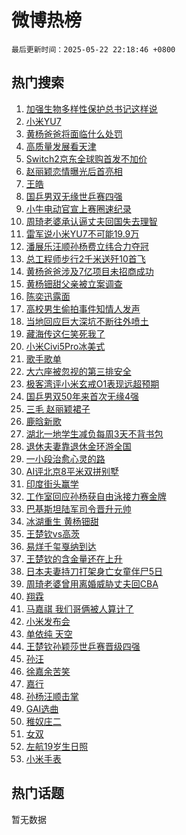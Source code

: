 # 微博热榜

`最后更新时间：2025-05-22 22:18:46 +0800`

## 热门搜索

1. [加强生物多样性保护总书记这样说](https://m.weibo.cn/search?containerid=100103type%3D1%26t%3D10%26q%3D%23%E5%8A%A0%E5%BC%BA%E7%94%9F%E7%89%A9%E5%A4%9A%E6%A0%B7%E6%80%A7%E4%BF%9D%E6%8A%A4%E6%80%BB%E4%B9%A6%E8%AE%B0%E8%BF%99%E6%A0%B7%E8%AF%B4%23&stream_entry_id=51&isnewpage=1&extparam=seat%3D1%26q%3D%2523%25E5%258A%25A0%25E5%25BC%25BA%25E7%2594%259F%25E7%2589%25A9%25E5%25A4%259A%25E6%25A0%25B7%25E6%2580%25A7%25E4%25BF%259D%25E6%258A%25A4%25E6%2580%25BB%25E4%25B9%25A6%25E8%25AE%25B0%25E8%25BF%2599%25E6%25A0%25B7%25E8%25AF%25B4%2523%26stream_entry_id%3D51%26c_type%3D51%26filter_type%3Drealtimehot%26cate%3D10103%26dgr%3D0%26pos%3D0%26display_time%3D1747923525%26pre_seqid%3D17479235252670232262471)
1. [小米YU7](https://m.weibo.cn/search?containerid=100103type%3D1%26t%3D10%26q%3D%E5%B0%8F%E7%B1%B3YU7&stream_entry_id=31&isnewpage=1&extparam=seat%3D1%26realpos%3D1%26stream_entry_id%3D31%26flag%3D2%26band_rank%3D1%26lcate%3D5001%26c_type%3D31%26q%3D%25E5%25B0%258F%25E7%25B1%25B3YU7%26filter_type%3Drealtimehot%26cate%3D5001%26dgr%3D0%26pos%3D0%26display_time%3D1747923525%26pre_seqid%3D17479235252670232262471)
1. [黄杨爸爸将面临什么处罚](https://m.weibo.cn/search?containerid=100103type%3D1%26t%3D10%26q%3D%23%E9%BB%84%E6%9D%A8%E7%88%B8%E7%88%B8%E5%B0%86%E9%9D%A2%E4%B8%B4%E4%BB%80%E4%B9%88%E5%A4%84%E7%BD%9A%23&stream_entry_id=31&isnewpage=1&extparam=seat%3D1%26realpos%3D2%26stream_entry_id%3D31%26flag%3D2%26band_rank%3D2%26lcate%3D5001%26c_type%3D31%26q%3D%2523%25E9%25BB%2584%25E6%259D%25A8%25E7%2588%25B8%25E7%2588%25B8%25E5%25B0%2586%25E9%259D%25A2%25E4%25B8%25B4%25E4%25BB%2580%25E4%25B9%2588%25E5%25A4%2584%25E7%25BD%259A%2523%26filter_type%3Drealtimehot%26cate%3D5001%26dgr%3D0%26pos%3D1%26display_time%3D1747923525%26pre_seqid%3D17479235252670232262471)
1. [高质量发展看天津](https://m.weibo.cn/search?containerid=100103type%3D1%26t%3D10%26q%3D%23%E9%AB%98%E8%B4%A8%E9%87%8F%E5%8F%91%E5%B1%95%E7%9C%8B%E5%A4%A9%E6%B4%A5%23&stream_entry_id=31&isnewpage=1&extparam=seat%3D1%26realpos%3D3%26stream_entry_id%3D31%26flag%3D0%26band_rank%3D3%26lcate%3D5001%26c_type%3D31%26q%3D%2523%25E9%25AB%2598%25E8%25B4%25A8%25E9%2587%258F%25E5%258F%2591%25E5%25B1%2595%25E7%259C%258B%25E5%25A4%25A9%25E6%25B4%25A5%2523%26filter_type%3Drealtimehot%26cate%3D5001%26dgr%3D0%26pos%3D2%26display_time%3D1747923525%26pre_seqid%3D17479235252670232262471)
1. [Switch2京东全球购首发不加价](https://m.weibo.cn/search?containerid=100103type%3D1%26t%3D10%26q%3D%23Switch2%E4%BA%AC%E4%B8%9C%E5%85%A8%E7%90%83%E8%B4%AD%E9%A6%96%E5%8F%91%E4%B8%8D%E5%8A%A0%E4%BB%B7%23&stream_entry_id=31&isnewpage=1&extparam=seat%3D1%26stream_entry_id%3D31%26topic_ad%3D1%26pos%3D3%26c_type%3D31%26q%3D%2523Switch2%25E4%25BA%25AC%25E4%25B8%259C%25E5%2585%25A8%25E7%2590%2583%25E8%25B4%25AD%25E9%25A6%2596%25E5%258F%2591%25E4%25B8%258D%25E5%258A%25A0%25E4%25BB%25B7%2523%26filter_type%3Drealtimehot%26is_ad_pos%3D1%26adid%3D287052%26band_rank%3D4%26cate%3D5001%26dgr%3D0%26lcate%3D5001%26display_time%3D1747923525%26pre_seqid%3D17479235252670232262471)
1. [赵丽颖恋情曝光后首亮相](https://m.weibo.cn/search?containerid=100103type%3D1%26t%3D10%26q%3D%23%E8%B5%B5%E4%B8%BD%E9%A2%96%E6%81%8B%E6%83%85%E6%9B%9D%E5%85%89%E5%90%8E%E9%A6%96%E4%BA%AE%E7%9B%B8%23&stream_entry_id=31&isnewpage=1&extparam=seat%3D1%26realpos%3D4%26stream_entry_id%3D31%26flag%3D2%26band_rank%3D4%26lcate%3D5001%26c_type%3D31%26q%3D%2523%25E8%25B5%25B5%25E4%25B8%25BD%25E9%25A2%2596%25E6%2581%258B%25E6%2583%2585%25E6%259B%259D%25E5%2585%2589%25E5%2590%258E%25E9%25A6%2596%25E4%25BA%25AE%25E7%259B%25B8%2523%26filter_type%3Drealtimehot%26cate%3D5001%26dgr%3D0%26pos%3D4%26display_time%3D1747923525%26pre_seqid%3D17479235252670232262471)
1. [王皓](https://m.weibo.cn/search?containerid=100103type%3D1%26t%3D10%26q%3D%E7%8E%8B%E7%9A%93&stream_entry_id=31&isnewpage=1&extparam=seat%3D1%26realpos%3D5%26stream_entry_id%3D31%26flag%3D1%26band_rank%3D5%26lcate%3D5001%26c_type%3D31%26q%3D%25E7%258E%258B%25E7%259A%2593%26filter_type%3Drealtimehot%26cate%3D5001%26dgr%3D0%26pos%3D5%26display_time%3D1747923525%26pre_seqid%3D17479235252670232262471)
1. [国乒男双无缘世乒赛四强](https://m.weibo.cn/search?containerid=100103type%3D1%26t%3D10%26q%3D%23%E5%9B%BD%E4%B9%92%E7%94%B7%E5%8F%8C%E6%97%A0%E7%BC%98%E4%B8%96%E4%B9%92%E8%B5%9B%E5%9B%9B%E5%BC%BA%23&stream_entry_id=31&isnewpage=1&extparam=seat%3D1%26realpos%3D6%26stream_entry_id%3D31%26flag%3D0%26band_rank%3D6%26lcate%3D5001%26c_type%3D31%26q%3D%2523%25E5%259B%25BD%25E4%25B9%2592%25E7%2594%25B7%25E5%258F%258C%25E6%2597%25A0%25E7%25BC%2598%25E4%25B8%2596%25E4%25B9%2592%25E8%25B5%259B%25E5%259B%259B%25E5%25BC%25BA%2523%26filter_type%3Drealtimehot%26cate%3D5001%26dgr%3D0%26pos%3D6%26display_time%3D1747923525%26pre_seqid%3D17479235252670232262471)
1. [小牛电动官宣上赛圈速纪录](https://m.weibo.cn/search?containerid=100103type%3D1%26t%3D10%26q%3D%23%E5%B0%8F%E7%89%9B%E7%94%B5%E5%8A%A8%E5%AE%98%E5%AE%A3%E4%B8%8A%E8%B5%9B%E5%9C%88%E9%80%9F%E7%BA%AA%E5%BD%95%23&stream_entry_id=31&isnewpage=1&extparam=seat%3D1%26stream_entry_id%3D31%26topic_ad%3D1%26pos%3D7%26c_type%3D31%26q%3D%2523%25E5%25B0%258F%25E7%2589%259B%25E7%2594%25B5%25E5%258A%25A8%25E5%25AE%2598%25E5%25AE%25A3%25E4%25B8%258A%25E8%25B5%259B%25E5%259C%2588%25E9%2580%259F%25E7%25BA%25AA%25E5%25BD%2595%2523%26filter_type%3Drealtimehot%26is_ad_pos%3D1%26adid%3D287036%26band_rank%3D7%26cate%3D5001%26dgr%3D0%26lcate%3D5001%26display_time%3D1747923525%26pre_seqid%3D17479235252670232262471)
1. [周琦老婆承认逼丈夫回国失去理智](https://m.weibo.cn/search?containerid=100103type%3D1%26t%3D10%26q%3D%23%E5%91%A8%E7%90%A6%E8%80%81%E5%A9%86%E6%89%BF%E8%AE%A4%E9%80%BC%E4%B8%88%E5%A4%AB%E5%9B%9E%E5%9B%BD%E5%A4%B1%E5%8E%BB%E7%90%86%E6%99%BA%23&stream_entry_id=31&isnewpage=1&extparam=seat%3D1%26realpos%3D7%26stream_entry_id%3D31%26flag%3D1%26band_rank%3D7%26lcate%3D5001%26c_type%3D31%26q%3D%2523%25E5%2591%25A8%25E7%2590%25A6%25E8%2580%2581%25E5%25A9%2586%25E6%2589%25BF%25E8%25AE%25A4%25E9%2580%25BC%25E4%25B8%2588%25E5%25A4%25AB%25E5%259B%259E%25E5%259B%25BD%25E5%25A4%25B1%25E5%258E%25BB%25E7%2590%2586%25E6%2599%25BA%2523%26filter_type%3Drealtimehot%26cate%3D5001%26dgr%3D0%26pos%3D8%26display_time%3D1747923525%26pre_seqid%3D17479235252670232262471)
1. [雷军说小米YU7不可能19.9万](https://m.weibo.cn/search?containerid=100103type%3D1%26t%3D10%26q%3D%23%E9%9B%B7%E5%86%9B%E8%AF%B4%E5%B0%8F%E7%B1%B3YU7%E4%B8%8D%E5%8F%AF%E8%83%BD19.9%E4%B8%87%23&stream_entry_id=31&isnewpage=1&extparam=seat%3D1%26realpos%3D8%26stream_entry_id%3D31%26flag%3D1%26band_rank%3D8%26lcate%3D5001%26c_type%3D31%26q%3D%2523%25E9%259B%25B7%25E5%2586%259B%25E8%25AF%25B4%25E5%25B0%258F%25E7%25B1%25B3YU7%25E4%25B8%258D%25E5%258F%25AF%25E8%2583%25BD19.9%25E4%25B8%2587%2523%26filter_type%3Drealtimehot%26cate%3D5001%26dgr%3D0%26pos%3D9%26display_time%3D1747923525%26pre_seqid%3D17479235252670232262471)
1. [潘展乐汪顺孙杨费立纬合力夺冠](https://m.weibo.cn/search?containerid=100103type%3D1%26t%3D10%26q%3D%23%E6%BD%98%E5%B1%95%E4%B9%90%E6%B1%AA%E9%A1%BA%E5%AD%99%E6%9D%A8%E8%B4%B9%E7%AB%8B%E7%BA%AC%E5%90%88%E5%8A%9B%E5%A4%BA%E5%86%A0%23&stream_entry_id=31&isnewpage=1&extparam=seat%3D1%26realpos%3D9%26stream_entry_id%3D31%26flag%3D1%26band_rank%3D9%26lcate%3D5001%26c_type%3D31%26q%3D%2523%25E6%25BD%2598%25E5%25B1%2595%25E4%25B9%2590%25E6%25B1%25AA%25E9%25A1%25BA%25E5%25AD%2599%25E6%259D%25A8%25E8%25B4%25B9%25E7%25AB%258B%25E7%25BA%25AC%25E5%2590%2588%25E5%258A%259B%25E5%25A4%25BA%25E5%2586%25A0%2523%26filter_type%3Drealtimehot%26cate%3D5001%26dgr%3D0%26pos%3D10%26display_time%3D1747923525%26pre_seqid%3D17479235252670232262471)
1. [总工程师步行2千米送歼10首飞](https://m.weibo.cn/search?containerid=100103type%3D1%26t%3D10%26q%3D%23%E6%80%BB%E5%B7%A5%E7%A8%8B%E5%B8%88%E6%AD%A5%E8%A1%8C2%E5%8D%83%E7%B1%B3%E9%80%81%E6%AD%BC10%E9%A6%96%E9%A3%9E%23&stream_entry_id=31&isnewpage=1&extparam=seat%3D1%26realpos%3D10%26stream_entry_id%3D31%26flag%3D1%26band_rank%3D10%26lcate%3D5001%26c_type%3D31%26q%3D%2523%25E6%2580%25BB%25E5%25B7%25A5%25E7%25A8%258B%25E5%25B8%2588%25E6%25AD%25A5%25E8%25A1%258C2%25E5%258D%2583%25E7%25B1%25B3%25E9%2580%2581%25E6%25AD%25BC10%25E9%25A6%2596%25E9%25A3%259E%2523%26filter_type%3Drealtimehot%26cate%3D5001%26dgr%3D0%26pos%3D11%26display_time%3D1747923525%26pre_seqid%3D17479235252670232262471)
1. [黄杨爸爸涉及7亿项目未招商成功](https://m.weibo.cn/search?containerid=100103type%3D1%26t%3D10%26q%3D%23%E9%BB%84%E6%9D%A8%E7%88%B8%E7%88%B8%E6%B6%89%E5%8F%8A7%E4%BA%BF%E9%A1%B9%E7%9B%AE%E6%9C%AA%E6%8B%9B%E5%95%86%E6%88%90%E5%8A%9F%23&stream_entry_id=31&isnewpage=1&extparam=seat%3D1%26realpos%3D11%26stream_entry_id%3D31%26flag%3D2%26band_rank%3D11%26lcate%3D5001%26c_type%3D31%26q%3D%2523%25E9%25BB%2584%25E6%259D%25A8%25E7%2588%25B8%25E7%2588%25B8%25E6%25B6%2589%25E5%258F%258A7%25E4%25BA%25BF%25E9%25A1%25B9%25E7%259B%25AE%25E6%259C%25AA%25E6%258B%259B%25E5%2595%2586%25E6%2588%2590%25E5%258A%259F%2523%26filter_type%3Drealtimehot%26cate%3D5001%26dgr%3D0%26pos%3D12%26display_time%3D1747923525%26pre_seqid%3D17479235252670232262471)
1. [黄杨钿甜父亲被立案调查](https://m.weibo.cn/search?containerid=100103type%3D1%26t%3D10%26q%3D%23%E9%BB%84%E6%9D%A8%E9%92%BF%E7%94%9C%E7%88%B6%E4%BA%B2%E8%A2%AB%E7%AB%8B%E6%A1%88%E8%B0%83%E6%9F%A5%23&stream_entry_id=31&isnewpage=1&extparam=seat%3D1%26realpos%3D12%26stream_entry_id%3D31%26flag%3D2%26band_rank%3D12%26lcate%3D5001%26c_type%3D31%26q%3D%2523%25E9%25BB%2584%25E6%259D%25A8%25E9%2592%25BF%25E7%2594%259C%25E7%2588%25B6%25E4%25BA%25B2%25E8%25A2%25AB%25E7%25AB%258B%25E6%25A1%2588%25E8%25B0%2583%25E6%259F%25A5%2523%26filter_type%3Drealtimehot%26cate%3D5001%26dgr%3D0%26pos%3D13%26display_time%3D1747923525%26pre_seqid%3D17479235252670232262471)
1. [陈奕迅露面](https://m.weibo.cn/search?containerid=100103type%3D1%26t%3D10%26q%3D%23%E9%99%88%E5%A5%95%E8%BF%85%E9%9C%B2%E9%9D%A2%23&stream_entry_id=31&isnewpage=1&extparam=seat%3D1%26realpos%3D13%26stream_entry_id%3D31%26flag%3D0%26band_rank%3D13%26lcate%3D5001%26c_type%3D31%26q%3D%2523%25E9%2599%2588%25E5%25A5%2595%25E8%25BF%2585%25E9%259C%25B2%25E9%259D%25A2%2523%26filter_type%3Drealtimehot%26cate%3D5001%26dgr%3D0%26pos%3D14%26display_time%3D1747923525%26pre_seqid%3D17479235252670232262471)
1. [高校男生偷拍事件知情人发声](https://m.weibo.cn/search?containerid=100103type%3D1%26t%3D10%26q%3D%23%E9%AB%98%E6%A0%A1%E7%94%B7%E7%94%9F%E5%81%B7%E6%8B%8D%E4%BA%8B%E4%BB%B6%E7%9F%A5%E6%83%85%E4%BA%BA%E5%8F%91%E5%A3%B0%23&stream_entry_id=31&isnewpage=1&extparam=seat%3D1%26realpos%3D14%26stream_entry_id%3D31%26flag%3D1%26band_rank%3D14%26lcate%3D5001%26c_type%3D31%26q%3D%2523%25E9%25AB%2598%25E6%25A0%25A1%25E7%2594%25B7%25E7%2594%259F%25E5%2581%25B7%25E6%258B%258D%25E4%25BA%258B%25E4%25BB%25B6%25E7%259F%25A5%25E6%2583%2585%25E4%25BA%25BA%25E5%258F%2591%25E5%25A3%25B0%2523%26filter_type%3Drealtimehot%26cate%3D5001%26dgr%3D0%26pos%3D15%26display_time%3D1747923525%26pre_seqid%3D17479235252670232262471)
1. [当地回应巨大深坑不断往外喷土](https://m.weibo.cn/search?containerid=100103type%3D1%26t%3D10%26q%3D%23%E5%BD%93%E5%9C%B0%E5%9B%9E%E5%BA%94%E5%B7%A8%E5%A4%A7%E6%B7%B1%E5%9D%91%E4%B8%8D%E6%96%AD%E5%BE%80%E5%A4%96%E5%96%B7%E5%9C%9F%23&stream_entry_id=31&isnewpage=1&extparam=seat%3D1%26realpos%3D15%26stream_entry_id%3D31%26flag%3D1%26band_rank%3D15%26lcate%3D5001%26c_type%3D31%26q%3D%2523%25E5%25BD%2593%25E5%259C%25B0%25E5%259B%259E%25E5%25BA%2594%25E5%25B7%25A8%25E5%25A4%25A7%25E6%25B7%25B1%25E5%259D%2591%25E4%25B8%258D%25E6%2596%25AD%25E5%25BE%2580%25E5%25A4%2596%25E5%2596%25B7%25E5%259C%259F%2523%26filter_type%3Drealtimehot%26cate%3D5001%26dgr%3D0%26pos%3D16%26display_time%3D1747923525%26pre_seqid%3D17479235252670232262471)
1. [藏海传这仨笑死我了](https://m.weibo.cn/search?containerid=100103type%3D1%26t%3D10%26q%3D%E8%97%8F%E6%B5%B7%E4%BC%A0%E8%BF%99%E4%BB%A8%E7%AC%91%E6%AD%BB%E6%88%91%E4%BA%86&stream_entry_id=31&isnewpage=1&extparam=seat%3D1%26realpos%3D16%26stream_entry_id%3D31%26flag%3D0%26band_rank%3D16%26lcate%3D5001%26c_type%3D31%26q%3D%25E8%2597%258F%25E6%25B5%25B7%25E4%25BC%25A0%25E8%25BF%2599%25E4%25BB%25A8%25E7%25AC%2591%25E6%25AD%25BB%25E6%2588%2591%25E4%25BA%2586%26filter_type%3Drealtimehot%26cate%3D5001%26dgr%3D0%26pos%3D17%26display_time%3D1747923525%26pre_seqid%3D17479235252670232262471)
1. [小米Civi5Pro冰美式](https://m.weibo.cn/search?containerid=100103type%3D1%26t%3D10%26q%3D%23%E5%B0%8F%E7%B1%B3Civi5Pro%E5%86%B0%E7%BE%8E%E5%BC%8F%23&stream_entry_id=31&isnewpage=1&extparam=seat%3D1%26realpos%3D17%26stream_entry_id%3D31%26flag%3D1%26band_rank%3D17%26lcate%3D5001%26c_type%3D31%26q%3D%2523%25E5%25B0%258F%25E7%25B1%25B3Civi5Pro%25E5%2586%25B0%25E7%25BE%258E%25E5%25BC%258F%2523%26filter_type%3Drealtimehot%26cate%3D5001%26dgr%3D0%26pos%3D18%26display_time%3D1747923525%26pre_seqid%3D17479235252670232262471)
1. [歌手歌单](https://m.weibo.cn/search?containerid=100103type%3D1%26t%3D10%26q%3D%E6%AD%8C%E6%89%8B%E6%AD%8C%E5%8D%95&stream_entry_id=31&isnewpage=1&extparam=seat%3D1%26realpos%3D18%26stream_entry_id%3D31%26flag%3D0%26band_rank%3D18%26lcate%3D5001%26c_type%3D31%26q%3D%25E6%25AD%258C%25E6%2589%258B%25E6%25AD%258C%25E5%258D%2595%26filter_type%3Drealtimehot%26cate%3D5001%26dgr%3D0%26pos%3D19%26display_time%3D1747923525%26pre_seqid%3D17479235252670232262471)
1. [大六座被忽视的第三排安全](https://m.weibo.cn/search?containerid=100103type%3D1%26t%3D10%26q%3D%23%E5%A4%A7%E5%85%AD%E5%BA%A7%E8%A2%AB%E5%BF%BD%E8%A7%86%E7%9A%84%E7%AC%AC%E4%B8%89%E6%8E%92%E5%AE%89%E5%85%A8%23&stream_entry_id=31&isnewpage=1&extparam=seat%3D1%26realpos%3D19%26stream_entry_id%3D31%26flag%3D1%26band_rank%3D19%26lcate%3D5001%26c_type%3D31%26q%3D%2523%25E5%25A4%25A7%25E5%2585%25AD%25E5%25BA%25A7%25E8%25A2%25AB%25E5%25BF%25BD%25E8%25A7%2586%25E7%259A%2584%25E7%25AC%25AC%25E4%25B8%2589%25E6%258E%2592%25E5%25AE%2589%25E5%2585%25A8%2523%26filter_type%3Drealtimehot%26cate%3D5001%26dgr%3D0%26pos%3D20%26display_time%3D1747923525%26pre_seqid%3D17479235252670232262471)
1. [极客湾评小米玄戒O1表现远超预期](https://m.weibo.cn/search?containerid=100103type%3D1%26t%3D10%26q%3D%23%E6%9E%81%E5%AE%A2%E6%B9%BE%E8%AF%84%E5%B0%8F%E7%B1%B3%E7%8E%84%E6%88%92O1%E8%A1%A8%E7%8E%B0%E8%BF%9C%E8%B6%85%E9%A2%84%E6%9C%9F%23&stream_entry_id=31&isnewpage=1&extparam=seat%3D1%26realpos%3D20%26stream_entry_id%3D31%26flag%3D1%26band_rank%3D20%26lcate%3D5001%26c_type%3D31%26q%3D%2523%25E6%259E%2581%25E5%25AE%25A2%25E6%25B9%25BE%25E8%25AF%2584%25E5%25B0%258F%25E7%25B1%25B3%25E7%258E%2584%25E6%2588%2592O1%25E8%25A1%25A8%25E7%258E%25B0%25E8%25BF%259C%25E8%25B6%2585%25E9%25A2%2584%25E6%259C%259F%2523%26filter_type%3Drealtimehot%26cate%3D5001%26dgr%3D0%26pos%3D21%26display_time%3D1747923525%26pre_seqid%3D17479235252670232262471)
1. [国乒男双50年来首次无缘4强](https://m.weibo.cn/search?containerid=100103type%3D1%26t%3D10%26q%3D%23%E5%9B%BD%E4%B9%92%E7%94%B7%E5%8F%8C50%E5%B9%B4%E6%9D%A5%E9%A6%96%E6%AC%A1%E6%97%A0%E7%BC%984%E5%BC%BA%23&stream_entry_id=31&isnewpage=1&extparam=seat%3D1%26realpos%3D21%26stream_entry_id%3D31%26flag%3D1%26band_rank%3D21%26lcate%3D5001%26c_type%3D31%26q%3D%2523%25E5%259B%25BD%25E4%25B9%2592%25E7%2594%25B7%25E5%258F%258C50%25E5%25B9%25B4%25E6%259D%25A5%25E9%25A6%2596%25E6%25AC%25A1%25E6%2597%25A0%25E7%25BC%25984%25E5%25BC%25BA%2523%26filter_type%3Drealtimehot%26cate%3D5001%26dgr%3D0%26pos%3D22%26display_time%3D1747923525%26pre_seqid%3D17479235252670232262471)
1. [三毛 赵丽颖裙子](https://m.weibo.cn/search?containerid=100103type%3D1%26t%3D10%26q%3D%E4%B8%89%E6%AF%9B+%E8%B5%B5%E4%B8%BD%E9%A2%96%E8%A3%99%E5%AD%90&stream_entry_id=31&isnewpage=1&extparam=seat%3D1%26realpos%3D22%26stream_entry_id%3D31%26flag%3D0%26band_rank%3D22%26lcate%3D5001%26c_type%3D31%26q%3D%25E4%25B8%2589%25E6%25AF%259B%2520%25E8%25B5%25B5%25E4%25B8%25BD%25E9%25A2%2596%25E8%25A3%2599%25E5%25AD%2590%26filter_type%3Drealtimehot%26cate%3D5001%26dgr%3D0%26pos%3D23%26display_time%3D1747923525%26pre_seqid%3D17479235252670232262471)
1. [鹿晗新歌](https://m.weibo.cn/search?containerid=100103type%3D1%26t%3D10%26q%3D%E9%B9%BF%E6%99%97%E6%96%B0%E6%AD%8C&stream_entry_id=31&isnewpage=1&extparam=seat%3D1%26realpos%3D23%26stream_entry_id%3D31%26flag%3D1%26band_rank%3D23%26lcate%3D5001%26c_type%3D31%26q%3D%25E9%25B9%25BF%25E6%2599%2597%25E6%2596%25B0%25E6%25AD%258C%26filter_type%3Drealtimehot%26cate%3D5001%26dgr%3D0%26pos%3D24%26display_time%3D1747923525%26pre_seqid%3D17479235252670232262471)
1. [湖北一地学生减负每周3天不背书包](https://m.weibo.cn/search?containerid=100103type%3D1%26t%3D10%26q%3D%23%E6%B9%96%E5%8C%97%E4%B8%80%E5%9C%B0%E5%AD%A6%E7%94%9F%E5%87%8F%E8%B4%9F%E6%AF%8F%E5%91%A83%E5%A4%A9%E4%B8%8D%E8%83%8C%E4%B9%A6%E5%8C%85%23&stream_entry_id=31&isnewpage=1&extparam=seat%3D1%26realpos%3D24%26stream_entry_id%3D31%26flag%3D1%26band_rank%3D24%26lcate%3D5001%26c_type%3D31%26q%3D%2523%25E6%25B9%2596%25E5%258C%2597%25E4%25B8%2580%25E5%259C%25B0%25E5%25AD%25A6%25E7%2594%259F%25E5%2587%258F%25E8%25B4%259F%25E6%25AF%258F%25E5%2591%25A83%25E5%25A4%25A9%25E4%25B8%258D%25E8%2583%258C%25E4%25B9%25A6%25E5%258C%2585%2523%26filter_type%3Drealtimehot%26cate%3D5001%26dgr%3D0%26pos%3D25%26display_time%3D1747923525%26pre_seqid%3D17479235252670232262471)
1. [退休夫妻靠退休金环游全国](https://m.weibo.cn/search?containerid=100103type%3D1%26t%3D10%26q%3D%E9%80%80%E4%BC%91%E5%A4%AB%E5%A6%BB%E9%9D%A0%E9%80%80%E4%BC%91%E9%87%91%E7%8E%AF%E6%B8%B8%E5%85%A8%E5%9B%BD&stream_entry_id=31&isnewpage=1&extparam=seat%3D1%26realpos%3D25%26stream_entry_id%3D31%26flag%3D1%26band_rank%3D25%26lcate%3D5001%26c_type%3D31%26q%3D%25E9%2580%2580%25E4%25BC%2591%25E5%25A4%25AB%25E5%25A6%25BB%25E9%259D%25A0%25E9%2580%2580%25E4%25BC%2591%25E9%2587%2591%25E7%258E%25AF%25E6%25B8%25B8%25E5%2585%25A8%25E5%259B%25BD%26filter_type%3Drealtimehot%26cate%3D5001%26dgr%3D0%26pos%3D26%26display_time%3D1747923525%26pre_seqid%3D17479235252670232262471)
1. [一小段治愈心灵的路](https://m.weibo.cn/search?containerid=100103type%3D1%26t%3D10%26q%3D%E4%B8%80%E5%B0%8F%E6%AE%B5%E6%B2%BB%E6%84%88%E5%BF%83%E7%81%B5%E7%9A%84%E8%B7%AF&stream_entry_id=31&isnewpage=1&extparam=seat%3D1%26realpos%3D26%26stream_entry_id%3D31%26flag%3D1%26band_rank%3D26%26lcate%3D5001%26c_type%3D31%26q%3D%25E4%25B8%2580%25E5%25B0%258F%25E6%25AE%25B5%25E6%25B2%25BB%25E6%2584%2588%25E5%25BF%2583%25E7%2581%25B5%25E7%259A%2584%25E8%25B7%25AF%26filter_type%3Drealtimehot%26cate%3D5001%26dgr%3D0%26pos%3D27%26display_time%3D1747923525%26pre_seqid%3D17479235252670232262471)
1. [AI评北京8平米双拼别墅](https://m.weibo.cn/search?containerid=100103type%3D1%26t%3D10%26q%3DAI%E8%AF%84%E5%8C%97%E4%BA%AC8%E5%B9%B3%E7%B1%B3%E5%8F%8C%E6%8B%BC%E5%88%AB%E5%A2%85&stream_entry_id=31&isnewpage=1&extparam=seat%3D1%26realpos%3D27%26stream_entry_id%3D31%26flag%3D1%26band_rank%3D27%26lcate%3D5001%26c_type%3D31%26q%3DAI%25E8%25AF%2584%25E5%258C%2597%25E4%25BA%25AC8%25E5%25B9%25B3%25E7%25B1%25B3%25E5%258F%258C%25E6%258B%25BC%25E5%2588%25AB%25E5%25A2%2585%26filter_type%3Drealtimehot%26cate%3D5001%26dgr%3D0%26pos%3D28%26display_time%3D1747923525%26pre_seqid%3D17479235252670232262471)
1. [印度街头赢学](https://m.weibo.cn/search?containerid=100103type%3D1%26t%3D10%26q%3D%E5%8D%B0%E5%BA%A6%E8%A1%97%E5%A4%B4%E8%B5%A2%E5%AD%A6&stream_entry_id=31&isnewpage=1&extparam=seat%3D1%26realpos%3D28%26stream_entry_id%3D31%26flag%3D1%26band_rank%3D28%26lcate%3D5001%26c_type%3D31%26q%3D%25E5%258D%25B0%25E5%25BA%25A6%25E8%25A1%2597%25E5%25A4%25B4%25E8%25B5%25A2%25E5%25AD%25A6%26filter_type%3Drealtimehot%26cate%3D5001%26dgr%3D0%26pos%3D29%26display_time%3D1747923525%26pre_seqid%3D17479235252670232262471)
1. [工作室回应孙杨获自由泳接力赛金牌](https://m.weibo.cn/search?containerid=100103type%3D1%26t%3D10%26q%3D%23%E5%B7%A5%E4%BD%9C%E5%AE%A4%E5%9B%9E%E5%BA%94%E5%AD%99%E6%9D%A8%E8%8E%B7%E8%87%AA%E7%94%B1%E6%B3%B3%E6%8E%A5%E5%8A%9B%E8%B5%9B%E9%87%91%E7%89%8C%23&stream_entry_id=31&isnewpage=1&extparam=seat%3D1%26realpos%3D29%26stream_entry_id%3D31%26flag%3D1%26band_rank%3D29%26lcate%3D5001%26c_type%3D31%26q%3D%2523%25E5%25B7%25A5%25E4%25BD%259C%25E5%25AE%25A4%25E5%259B%259E%25E5%25BA%2594%25E5%25AD%2599%25E6%259D%25A8%25E8%258E%25B7%25E8%2587%25AA%25E7%2594%25B1%25E6%25B3%25B3%25E6%258E%25A5%25E5%258A%259B%25E8%25B5%259B%25E9%2587%2591%25E7%2589%258C%2523%26filter_type%3Drealtimehot%26cate%3D5001%26dgr%3D0%26pos%3D30%26display_time%3D1747923525%26pre_seqid%3D17479235252670232262471)
1. [巴基斯坦陆军司令晋升元帅](https://m.weibo.cn/search?containerid=100103type%3D1%26t%3D10%26q%3D%E5%B7%B4%E5%9F%BA%E6%96%AF%E5%9D%A6%E9%99%86%E5%86%9B%E5%8F%B8%E4%BB%A4%E6%99%8B%E5%8D%87%E5%85%83%E5%B8%85&stream_entry_id=31&isnewpage=1&extparam=seat%3D1%26realpos%3D30%26stream_entry_id%3D31%26flag%3D1%26band_rank%3D30%26lcate%3D5001%26c_type%3D31%26q%3D%25E5%25B7%25B4%25E5%259F%25BA%25E6%2596%25AF%25E5%259D%25A6%25E9%2599%2586%25E5%2586%259B%25E5%258F%25B8%25E4%25BB%25A4%25E6%2599%258B%25E5%258D%2587%25E5%2585%2583%25E5%25B8%2585%26filter_type%3Drealtimehot%26cate%3D5001%26dgr%3D0%26pos%3D31%26display_time%3D1747923525%26pre_seqid%3D17479235252670232262471)
1. [冰湖重生 黄杨钿甜](https://m.weibo.cn/search?containerid=100103type%3D1%26t%3D10%26q%3D%E5%86%B0%E6%B9%96%E9%87%8D%E7%94%9F+%E9%BB%84%E6%9D%A8%E9%92%BF%E7%94%9C&stream_entry_id=31&isnewpage=1&extparam=seat%3D1%26realpos%3D31%26stream_entry_id%3D31%26flag%3D0%26band_rank%3D31%26lcate%3D5001%26c_type%3D31%26q%3D%25E5%2586%25B0%25E6%25B9%2596%25E9%2587%258D%25E7%2594%259F%2520%25E9%25BB%2584%25E6%259D%25A8%25E9%2592%25BF%25E7%2594%259C%26filter_type%3Drealtimehot%26cate%3D5001%26dgr%3D0%26pos%3D32%26display_time%3D1747923525%26pre_seqid%3D17479235252670232262471)
1. [王楚钦vs高茨](https://m.weibo.cn/search?containerid=100103type%3D1%26t%3D10%26q%3D%23%E7%8E%8B%E6%A5%9A%E9%92%A6vs%E9%AB%98%E8%8C%A8%23&stream_entry_id=31&isnewpage=1&extparam=seat%3D1%26realpos%3D32%26stream_entry_id%3D31%26flag%3D1%26band_rank%3D32%26lcate%3D5001%26c_type%3D31%26q%3D%2523%25E7%258E%258B%25E6%25A5%259A%25E9%2592%25A6vs%25E9%25AB%2598%25E8%258C%25A8%2523%26filter_type%3Drealtimehot%26cate%3D5001%26dgr%3D0%26pos%3D33%26display_time%3D1747923525%26pre_seqid%3D17479235252670232262471)
1. [易烊千玺戛纳到达](https://m.weibo.cn/search?containerid=100103type%3D1%26t%3D10%26q%3D%E6%98%93%E7%83%8A%E5%8D%83%E7%8E%BA%E6%88%9B%E7%BA%B3%E5%88%B0%E8%BE%BE&stream_entry_id=31&isnewpage=1&extparam=seat%3D1%26realpos%3D33%26stream_entry_id%3D31%26flag%3D1%26band_rank%3D33%26lcate%3D5001%26c_type%3D31%26q%3D%25E6%2598%2593%25E7%2583%258A%25E5%258D%2583%25E7%258E%25BA%25E6%2588%259B%25E7%25BA%25B3%25E5%2588%25B0%25E8%25BE%25BE%26filter_type%3Drealtimehot%26cate%3D5001%26dgr%3D0%26pos%3D34%26display_time%3D1747923525%26pre_seqid%3D17479235252670232262471)
1. [王楚钦的含金量还在上升](https://m.weibo.cn/search?containerid=100103type%3D1%26t%3D10%26q%3D%23%E7%8E%8B%E6%A5%9A%E9%92%A6%E7%9A%84%E5%90%AB%E9%87%91%E9%87%8F%E8%BF%98%E5%9C%A8%E4%B8%8A%E5%8D%87%23&stream_entry_id=31&isnewpage=1&extparam=seat%3D1%26realpos%3D34%26stream_entry_id%3D31%26flag%3D1%26band_rank%3D34%26lcate%3D5001%26c_type%3D31%26q%3D%2523%25E7%258E%258B%25E6%25A5%259A%25E9%2592%25A6%25E7%259A%2584%25E5%2590%25AB%25E9%2587%2591%25E9%2587%258F%25E8%25BF%2598%25E5%259C%25A8%25E4%25B8%258A%25E5%258D%2587%2523%26filter_type%3Drealtimehot%26cate%3D5001%26dgr%3D0%26pos%3D35%26display_time%3D1747923525%26pre_seqid%3D17479235252670232262471)
1. [日本夫妻持刀打架身亡女童伴尸5日](https://m.weibo.cn/search?containerid=100103type%3D1%26t%3D10%26q%3D%23%E6%97%A5%E6%9C%AC%E5%A4%AB%E5%A6%BB%E6%8C%81%E5%88%80%E6%89%93%E6%9E%B6%E8%BA%AB%E4%BA%A1%E5%A5%B3%E7%AB%A5%E4%BC%B4%E5%B0%B85%E6%97%A5%23&stream_entry_id=31&isnewpage=1&extparam=seat%3D1%26realpos%3D35%26stream_entry_id%3D31%26flag%3D1%26band_rank%3D35%26lcate%3D5001%26c_type%3D31%26q%3D%2523%25E6%2597%25A5%25E6%259C%25AC%25E5%25A4%25AB%25E5%25A6%25BB%25E6%258C%2581%25E5%2588%2580%25E6%2589%2593%25E6%259E%25B6%25E8%25BA%25AB%25E4%25BA%25A1%25E5%25A5%25B3%25E7%25AB%25A5%25E4%25BC%25B4%25E5%25B0%25B85%25E6%2597%25A5%2523%26filter_type%3Drealtimehot%26cate%3D5001%26dgr%3D0%26pos%3D36%26display_time%3D1747923525%26pre_seqid%3D17479235252670232262471)
1. [周琦老婆曾用离婚威胁丈夫回CBA](https://m.weibo.cn/search?containerid=100103type%3D1%26t%3D10%26q%3D%23%E5%91%A8%E7%90%A6%E8%80%81%E5%A9%86%E6%9B%BE%E7%94%A8%E7%A6%BB%E5%A9%9A%E5%A8%81%E8%83%81%E4%B8%88%E5%A4%AB%E5%9B%9ECBA%23&stream_entry_id=31&isnewpage=1&extparam=seat%3D1%26realpos%3D36%26stream_entry_id%3D31%26flag%3D1%26band_rank%3D36%26lcate%3D5001%26c_type%3D31%26q%3D%2523%25E5%2591%25A8%25E7%2590%25A6%25E8%2580%2581%25E5%25A9%2586%25E6%259B%25BE%25E7%2594%25A8%25E7%25A6%25BB%25E5%25A9%259A%25E5%25A8%2581%25E8%2583%2581%25E4%25B8%2588%25E5%25A4%25AB%25E5%259B%259ECBA%2523%26filter_type%3Drealtimehot%26cate%3D5001%26dgr%3D0%26pos%3D37%26display_time%3D1747923525%26pre_seqid%3D17479235252670232262471)
1. [翔霖](https://m.weibo.cn/search?containerid=100103type%3D1%26t%3D10%26q%3D%E7%BF%94%E9%9C%96&stream_entry_id=31&isnewpage=1&extparam=seat%3D1%26realpos%3D37%26stream_entry_id%3D31%26flag%3D1%26band_rank%3D37%26lcate%3D5001%26c_type%3D31%26q%3D%25E7%25BF%2594%25E9%259C%2596%26filter_type%3Drealtimehot%26cate%3D5001%26dgr%3D0%26pos%3D38%26display_time%3D1747923525%26pre_seqid%3D17479235252670232262471)
1. [马嘉祺 我们哥俩被人算计了](https://m.weibo.cn/search?containerid=100103type%3D1%26t%3D10%26q%3D%E9%A9%AC%E5%98%89%E7%A5%BA+%E6%88%91%E4%BB%AC%E5%93%A5%E4%BF%A9%E8%A2%AB%E4%BA%BA%E7%AE%97%E8%AE%A1%E4%BA%86&stream_entry_id=31&isnewpage=1&extparam=seat%3D1%26realpos%3D38%26stream_entry_id%3D31%26flag%3D1%26band_rank%3D38%26lcate%3D5001%26c_type%3D31%26q%3D%25E9%25A9%25AC%25E5%2598%2589%25E7%25A5%25BA%2520%25E6%2588%2591%25E4%25BB%25AC%25E5%2593%25A5%25E4%25BF%25A9%25E8%25A2%25AB%25E4%25BA%25BA%25E7%25AE%2597%25E8%25AE%25A1%25E4%25BA%2586%26filter_type%3Drealtimehot%26cate%3D5001%26dgr%3D0%26pos%3D39%26display_time%3D1747923525%26pre_seqid%3D17479235252670232262471)
1. [小米发布会](https://m.weibo.cn/search?containerid=100103type%3D1%26t%3D10%26q%3D%E5%B0%8F%E7%B1%B3%E5%8F%91%E5%B8%83%E4%BC%9A&stream_entry_id=31&isnewpage=1&extparam=seat%3D1%26realpos%3D39%26stream_entry_id%3D31%26flag%3D0%26band_rank%3D39%26lcate%3D5001%26c_type%3D31%26q%3D%25E5%25B0%258F%25E7%25B1%25B3%25E5%258F%2591%25E5%25B8%2583%25E4%25BC%259A%26filter_type%3Drealtimehot%26cate%3D5001%26dgr%3D0%26pos%3D40%26display_time%3D1747923525%26pre_seqid%3D17479235252670232262471)
1. [单依纯 天空](https://m.weibo.cn/search?containerid=100103type%3D1%26t%3D10%26q%3D%E5%8D%95%E4%BE%9D%E7%BA%AF+%E5%A4%A9%E7%A9%BA&stream_entry_id=31&isnewpage=1&extparam=seat%3D1%26realpos%3D40%26stream_entry_id%3D31%26flag%3D0%26band_rank%3D40%26lcate%3D5001%26c_type%3D31%26q%3D%25E5%258D%2595%25E4%25BE%259D%25E7%25BA%25AF%2520%25E5%25A4%25A9%25E7%25A9%25BA%26filter_type%3Drealtimehot%26cate%3D5001%26dgr%3D0%26pos%3D41%26display_time%3D1747923525%26pre_seqid%3D17479235252670232262471)
1. [王楚钦孙颖莎世乒赛晋级四强](https://m.weibo.cn/search?containerid=100103type%3D1%26t%3D10%26q%3D%23%E7%8E%8B%E6%A5%9A%E9%92%A6%E5%AD%99%E9%A2%96%E8%8E%8E%E4%B8%96%E4%B9%92%E8%B5%9B%E6%99%8B%E7%BA%A7%E5%9B%9B%E5%BC%BA%23&stream_entry_id=31&isnewpage=1&extparam=seat%3D1%26realpos%3D41%26stream_entry_id%3D31%26flag%3D0%26band_rank%3D41%26lcate%3D5001%26c_type%3D31%26q%3D%2523%25E7%258E%258B%25E6%25A5%259A%25E9%2592%25A6%25E5%25AD%2599%25E9%25A2%2596%25E8%258E%258E%25E4%25B8%2596%25E4%25B9%2592%25E8%25B5%259B%25E6%2599%258B%25E7%25BA%25A7%25E5%259B%259B%25E5%25BC%25BA%2523%26filter_type%3Drealtimehot%26cate%3D5001%26dgr%3D0%26pos%3D42%26display_time%3D1747923525%26pre_seqid%3D17479235252670232262471)
1. [孙汪](https://m.weibo.cn/search?containerid=100103type%3D1%26t%3D10%26q%3D%E5%AD%99%E6%B1%AA&stream_entry_id=31&isnewpage=1&extparam=seat%3D1%26realpos%3D42%26stream_entry_id%3D31%26flag%3D1%26band_rank%3D42%26lcate%3D5001%26c_type%3D31%26q%3D%25E5%25AD%2599%25E6%25B1%25AA%26filter_type%3Drealtimehot%26cate%3D5001%26dgr%3D0%26pos%3D43%26display_time%3D1747923525%26pre_seqid%3D17479235252670232262471)
1. [徐嘉余苦笑](https://m.weibo.cn/search?containerid=100103type%3D1%26t%3D10%26q%3D%E5%BE%90%E5%98%89%E4%BD%99%E8%8B%A6%E7%AC%91&stream_entry_id=31&isnewpage=1&extparam=seat%3D1%26realpos%3D43%26stream_entry_id%3D31%26flag%3D1%26band_rank%3D43%26lcate%3D5001%26c_type%3D31%26q%3D%25E5%25BE%2590%25E5%2598%2589%25E4%25BD%2599%25E8%258B%25A6%25E7%25AC%2591%26filter_type%3Drealtimehot%26cate%3D5001%26dgr%3D0%26pos%3D44%26display_time%3D1747923525%26pre_seqid%3D17479235252670232262471)
1. [嘉行](https://m.weibo.cn/search?containerid=100103type%3D1%26t%3D10%26q%3D%E5%98%89%E8%A1%8C&stream_entry_id=31&isnewpage=1&extparam=seat%3D1%26realpos%3D44%26stream_entry_id%3D31%26flag%3D0%26band_rank%3D44%26lcate%3D5001%26c_type%3D31%26q%3D%25E5%2598%2589%25E8%25A1%258C%26filter_type%3Drealtimehot%26cate%3D5001%26dgr%3D0%26pos%3D45%26display_time%3D1747923525%26pre_seqid%3D17479235252670232262471)
1. [孙杨汪顺击掌](https://m.weibo.cn/search?containerid=100103type%3D1%26t%3D10%26q%3D%23%E5%AD%99%E6%9D%A8%E6%B1%AA%E9%A1%BA%E5%87%BB%E6%8E%8C%23&stream_entry_id=31&isnewpage=1&extparam=seat%3D1%26realpos%3D45%26stream_entry_id%3D31%26flag%3D1%26band_rank%3D45%26lcate%3D5001%26c_type%3D31%26q%3D%2523%25E5%25AD%2599%25E6%259D%25A8%25E6%25B1%25AA%25E9%25A1%25BA%25E5%2587%25BB%25E6%258E%258C%2523%26filter_type%3Drealtimehot%26cate%3D5001%26dgr%3D0%26pos%3D46%26display_time%3D1747923525%26pre_seqid%3D17479235252670232262471)
1. [GAI选曲](https://m.weibo.cn/search?containerid=100103type%3D1%26t%3D10%26q%3D%23GAI%E9%80%89%E6%9B%B2%23&stream_entry_id=31&isnewpage=1&extparam=seat%3D1%26realpos%3D46%26stream_entry_id%3D31%26flag%3D1%26band_rank%3D46%26lcate%3D5001%26c_type%3D31%26q%3D%2523GAI%25E9%2580%2589%25E6%259B%25B2%2523%26filter_type%3Drealtimehot%26cate%3D5001%26dgr%3D0%26pos%3D47%26display_time%3D1747923525%26pre_seqid%3D17479235252670232262471)
1. [稚奴庄二](https://m.weibo.cn/search?containerid=100103type%3D1%26t%3D10%26q%3D%E7%A8%9A%E5%A5%B4%E5%BA%84%E4%BA%8C&stream_entry_id=31&isnewpage=1&extparam=seat%3D1%26realpos%3D47%26stream_entry_id%3D31%26flag%3D1%26band_rank%3D47%26lcate%3D5001%26c_type%3D31%26q%3D%25E7%25A8%259A%25E5%25A5%25B4%25E5%25BA%2584%25E4%25BA%258C%26filter_type%3Drealtimehot%26cate%3D5001%26dgr%3D0%26pos%3D48%26display_time%3D1747923525%26pre_seqid%3D17479235252670232262471)
1. [女双](https://m.weibo.cn/search?containerid=100103type%3D1%26t%3D10%26q%3D%E5%A5%B3%E5%8F%8C&stream_entry_id=31&isnewpage=1&extparam=seat%3D1%26realpos%3D48%26stream_entry_id%3D31%26flag%3D1%26band_rank%3D48%26lcate%3D5001%26c_type%3D31%26q%3D%25E5%25A5%25B3%25E5%258F%258C%26filter_type%3Drealtimehot%26cate%3D5001%26dgr%3D0%26pos%3D49%26display_time%3D1747923525%26pre_seqid%3D17479235252670232262471)
1. [左航19岁生日照](https://m.weibo.cn/search?containerid=100103type%3D1%26t%3D10%26q%3D%23%E5%B7%A6%E8%88%AA19%E5%B2%81%E7%94%9F%E6%97%A5%E7%85%A7%23&stream_entry_id=31&isnewpage=1&extparam=seat%3D1%26realpos%3D49%26stream_entry_id%3D31%26flag%3D1%26band_rank%3D49%26lcate%3D5001%26c_type%3D31%26q%3D%2523%25E5%25B7%25A6%25E8%2588%25AA19%25E5%25B2%2581%25E7%2594%259F%25E6%2597%25A5%25E7%2585%25A7%2523%26filter_type%3Drealtimehot%26cate%3D5001%26dgr%3D0%26pos%3D50%26display_time%3D1747923525%26pre_seqid%3D17479235252670232262471)
1. [小米手表](https://m.weibo.cn/search?containerid=100103type%3D1%26t%3D10%26q%3D%E5%B0%8F%E7%B1%B3%E6%89%8B%E8%A1%A8&stream_entry_id=31&isnewpage=1&extparam=seat%3D1%26realpos%3D50%26stream_entry_id%3D31%26flag%3D0%26band_rank%3D50%26lcate%3D5001%26c_type%3D31%26q%3D%25E5%25B0%258F%25E7%25B1%25B3%25E6%2589%258B%25E8%25A1%25A8%26filter_type%3Drealtimehot%26cate%3D5001%26dgr%3D0%26pos%3D51%26display_time%3D1747923525%26pre_seqid%3D17479235252670232262471)

## 热门话题

暂无数据
